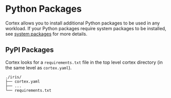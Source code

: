 # Python Packages

Cortex allows you to install additional Python packages to be used in any workload. If your Python packages require system packages to be installed, see [system packages](system-packages.md) for more details.

## PyPI Packages

Cortex looks for a `requirements.txt` file in the top level cortex directory (in the same level as `cortex.yaml`).

```text
./iris/
├── cortex.yaml
├── ...
└── requirements.txt
```
